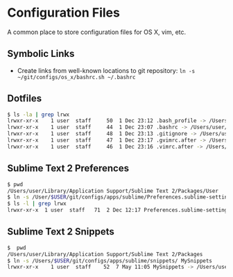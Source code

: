 Configuration Files
===================
A common place to store configuration files for OS X, vim, etc.

## Symbolic Links
  * Create links from well-known locations to git repository: `ln -s ~/git/configs/os_x/bashrc.sh ~/.bashrc`


## Dotfiles

```bash
$ ls -la | grep lrwx
lrwxr-xr-x    1 user  staff     50  1 Dec 23:12 .bash_profile -> /Users/user/git/configs/os_x/bash_profile.sh
lrwxr-xr-x    1 user  staff     44  1 Dec 23:07 .bashrc -> /Users/user/git/configs/os_x/bashrc.sh
lrwxr-xr-x    1 user  staff     48  1 Dec 23:13 .gitignore -> /Users/user/git/configs/os_x/gitignore.txt
lrwxr-xr-x    1 user  staff     47  1 Dec 23:17 .gvimrc.after -> /Users/user/git/configs/os_x/gvimrc.after
lrwxr-xr-x    1 user  staff     46  1 Dec 23:16 .vimrc.after -> /Users/user/git/configs/os_x/vimrc.after
```

## Sublime Text 2 Preferences

```bash
$ pwd
/Users/user/Library/Application Support/Sublime Text 2/Packages/User
$ ln -s /User/$USER/git/configs/apps/sublime/Preferences.sublime-settings Preferences.sublime-settings
$ ls -l | grep lrwx
lrwxr-xr-x  1 user  staff   71  2 Dec 12:17 Preferences.sublime-settings -> /Users/user/git/configs/apps/sublime/Preferences.sublime-settings
```

## Sublime Text 2 Snippets

```bash
$  pwd
/Users/user/Library/Application Support/Sublime Text 2/Packages
$ ln -s /Users/$USER/git/configs/apps/sublime/snippets/ MySnippets
lrwxr-xr-x    1 user  staff    52  7 May 11:05 MySnippets -> /Users/user/git/configs/apps/sublime/snippets/
```
